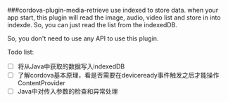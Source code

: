 ###cordova-plugin-media-retrieve
use indexed to store data. when your app start, this plugin will read the image, audio, video list and store in into indexde. So, you can just read the list from the indexedDB.

So, you don't need to use any API to use this plugin.

Todo list:
- [ ] 将从Java中获取的数据写入indexedDB
- [ ] 了解cordova基本原理，看是否需要在deviceready事件触发之后才能操作ContentProvider
- [ ] Java中对传入参数的检查和异常处理

